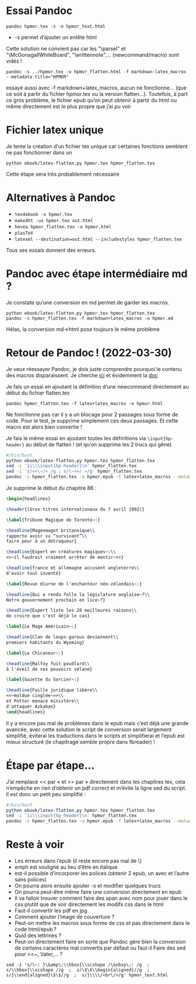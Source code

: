 # Essai Pandoc

```
pandoc hpmor.tex -s -o hpmor_text.html
```

* -s permet d’ajouter un entête html

Cette solution ne convient pas car les "\parsel" et "\McGonagallWhiteBoard", "\writtennote",… (newcommand/macro) sont vidés !

```
pandoc -s ../hpmor.tex -o hpmor_flatten.html -f markdown-latex_macros --metadata title="HPMOR"
```

essayé aussi avec -f markdown+latex_macros, aucun ne fonctionne… (que ce soit à partir du fichier hpmor.tex ou la version flatten…). Toutefois, à part ce gros problème, le fichier epub qu’on peut obtenir à partir du html ou même directement est le plus propre que j’ai pu voir

# Fichier latex unique

Je tente la création d’un fichier tex unique car certaines fonctions semblent ne pas fonctionner dans un 

```
python ebook/latex-flatten.py hpmor.tex hpmor_flatten.tex
```

Cette étape sera très probablement nécessaire

# Alternatives à Pandoc

* `tex4ebook -x hpmor.tex`
* `make4ht -ux hpmor.tex out.html`
* `hevea hpmor_flatten.tex -o hpmor.html`
* `plasTeX`
* `latexml --destination=out.html --includestyles hpmor_flatten.tex`

Tous ses essais donnent des erreurs.

# Pandoc avec étape intermédiaire md ?

Je constate qu’une conversion en md permet de garder les macros. 

```
python ebook/latex-flatten.py hpmor.tex hpmor_flatten.tex
pandoc -s hpmor_flatten.tex -f markdown+latex_macros -o hpmor.md
```

Hélas, la conversion md→html pose toujours le même problème

# Retour de Pandoc ! (2022-03-30) 

Je veux réessayer Pandoc, je dois juste comprendre pourquoi le contenu des macros disparaissent. Je cherche [ici](https://github.com/jgm/pandoc/issues/1426) et évidemment la [doc](https://pandoc.org/MANUAL.html)

Je fais un essai en ajoutant la définition d’une newcommand directement au début du fichier flatten.tex

```
pandoc hpmor_flatten.tex -f latex+latex_macros -o hpmor.html
```

Ne fonctionne pas car il y a un blocage pour 2 passages sous forme de code. Pour le test, je supprime simplement ces deux passages. Et cette macro est alors bien convertie !

Je fais le même essai en ajoutant toutes les définitions via `\input{hp-header}` au début de flatten ! (et qu’on supprime les 2 trucs qui gêne)




```sh
#/bin/bash
python ebook/latex-flatten.py hpmor.tex hpmor_flatten.tex
sed -i '1i\\\input{hp-header}\n' hpmor_flatten.tex
sed -i 's/<<\~/« /g ; s/\~>>/ »/g' hpmor_flatten.tex
pandoc -s hpmor_flatten.tex -o hpmor.epub -f latex+latex_macros --metadata title="Harry Potter et les méthodes de la Rationalité"

```

Je supprime le début du chapitre 86 :

```latex
\begin{headlines}

\header{(Gros titres internationaux du 7 avril 1992)}

\label{Tribune Magique de Toronto~:}

\headline{Magenmagot britannique\\
rapporte avoir vu “survivant”\\
faire peur à un détraqueur}

\headline{Expert en créatures magiques~:\\
<<~il faudrait vraiment arrêter de mentir~>>}

\headline{france et allemagne accusent angleterre\\
d'avoir tout inventé}

\label{Revue diurne de l'enchanteur néo-zélandais~:}

\headline{Qui a rendu folle la législature anglaise~?\\
Notre gouvernement prochain en lice~?}

\headline{Expert liste les 28 meilleures raisons\\
de croire que c'est déjà le cas}

\label{Le Mage Américain~:}

\headline{Clan de loups-garous deviennent\\
premiers habitants du Wyoming}

\label{Le Chicaneur~:}

\headline{Malfoy fuit poudlard\\
à l'éveil de ses pouvoirs vélane}

\label{Gazette du Sorcier~:}

\headline{Faille juridique libère\\
<<~moldue cinglée~>>\\
et Potter menace ministère\\
d'attaquer Azkaban}
\end{headlines}

```

Il y a encore pas mal de problèmes dans le epub mais c’est déjà une grande avancée, avec cette solution le script de conversion serait largement simplifié, éviterai les traductions dans le scripts et simplifierai et l’epub est mieux structuré (le chapitrage semble propre dans fbreader) !


# Étape par étape…

J’ai remplacé << par « et >> par » directement dans les chapitres tex, cela n’empêche en rien d’obtenir un pdf correct et m’évite la ligne sed du script. Il est donc un petit peu simplifié :

```sh
#/bin/bash
python ebook/latex-flatten.py hpmor.tex hpmor_flatten.tex
sed -i '1i\\\input{hp-header}\n' hpmor_flatten.tex
pandoc -s hpmor_flatten.tex -o hpmor.epub -f latex+latex_macros --metadata title="Harry Potter et les méthodes de la Rationalité"
```






# Reste à voir

* Les erreurs dans l’epub (il reste encore pas mal de \\)
* emph est souligné au lieu d’être en italique
* est-il possible d’incorporer les polices (obtenir 2 epub, un avec et l’autre sans polices)
* On pourra alors ensuite ajouter -s et modifier quelques trucs
* On pourra peut-être même faire une conversion directement en epub
* Il va falloir trouver comment faire des span avec nom pour jouer dans le css plutôt que de voir directement les modifs css dans le html
* Faut-il convertir les pdf en jpg
* Comment ajouter l’image de couverture ?
* Peut-on mettre les macros sous forme de css et pas directement dans le code html/epub ?
* Quid des lettrines ?
* Peut-on directement faire en sorte que Pandoc gère bien la conversion de certains caractères mal convertis par défaut ou faut-il Faire des sed pour <<~, \later,… ?
```
sed -i 's/\~: }\&amp\;\\hbox{\\scshape /\&nbsp\;: /g  ;  s/\\hbox{\\scshape //g  ;  s/\$\$\\begin{aligned}//g  ;  s/}\\end{aligned}\$\$//g  ;  s/}\\\\/<br\/>/g' hpmor_text.html
```







